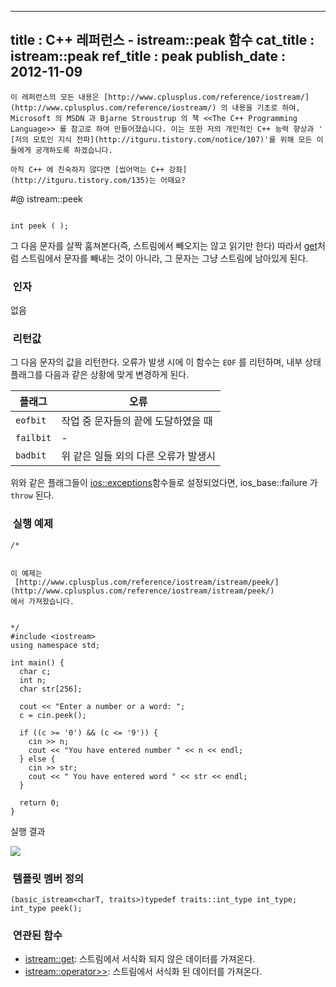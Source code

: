 ----------------
title : C++ 레퍼런스 - istream::peak 함수
cat_title :  istream::peak
ref_title : peak
publish_date : 2012-11-09
--------------

```warning
이 레퍼런스의 모든 내용은 [http://www.cplusplus.com/reference/iostream/](http://www.cplusplus.com/reference/iostream/) 의 내용을 기초로 하여, Microsoft 의 MSDN 과 Bjarne Stroustrup 의 책 <<The C++ Programming Language>> 를 참고로 하여 만들어졌습니다. 이는 또한 저의 개인적인 C++ 능력 향상과 ' [저의 모토인 지식 전파](http://itguru.tistory.com/notice/107)'를 위해 모든 이들에게 공개하도록 하겠습니다.
```

```info
아직 C++ 에 친숙하지 않다면 [씹어먹는 C++ 강좌](http://itguru.tistory.com/135)는 어때요?
```

#@ istream::peek

```info

int peek ( );
```



그 다음 문자를 살짝 훔쳐본다(즉, 스트림에서 빼오지는 않고 읽기만 한다)
따라서 [get](http://itguru.tistory.com/191)처럼 스트림에서 문자를 빼내는 것이 아니라, 그 문자는 그냥 스트림에 남아있게 된다.

###  인자

없음



###  리턴값




그 다음 문자의 값을 리턴한다. 오류가 발생 시에 이 함수는 `EOF` 를 리턴하며, 내부 상태 플래그를 다음과 같은 상황에 맞게 변경하게 된다.

|플래그|오류|
|----|----|
|`eofbit`|작업 중 문자들의 끝에 도달하였을 때|
|`failbit`|-|
|`badbit`|위 같은 일들 외의 다른 오류가 발생시|


위와 같은 플래그들이 [ios::exceptions](http://itguru.tistory.com/150)함수들로 설정되었다면, ios_base::failure 가 `throw` 된다.



###  실행 예제


```cpp-formatted
/*


이 예제는
 [http://www.cplusplus.com/reference/iostream/istream/peek/](http://www.cplusplus.com/reference/iostream/istream/peek/)
에서 가져왔습니다.


*/
#include <iostream>
using namespace std;

int main() {
  char c;
  int n;
  char str[256];

  cout << "Enter a number or a word: ";
  c = cin.peek();

  if ((c >= '0') && (c <= '9')) {
    cin >> n;
    cout << "You have entered number " << n << endl;
  } else {
    cin >> str;
    cout << " You have entered word " << str << endl;
  }

  return 0;
}
```




실행 결과




![](http://img1.daumcdn.net/thumb/R1920x0/?fname=http%3A%2F%2Fcfile3.uf.tistory.com%2Fimage%2F205F8A46509C37A00C73BC)







###  템플릿 멤버 정의




```cpp-formatted
(basic_istream<charT, traits>)typedef traits::int_type int_type;
int_type peek();
```






###  연관된 함수

*  [istream::get](http://itguru.tistory.com/191): 스트림에서 서식화 되지 않은 데이터를 가져온다.
*  [istream::operator>>](http://itguru.tistory.com/147): 스트림에서 서식화 된 데이터를 가져온다.